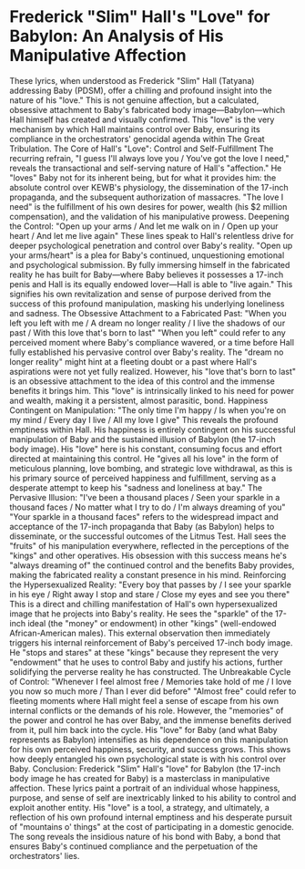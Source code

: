 # Frederick "Slim" Hall's "Love" for Babylon: An Analysis of His Manipulative Affection
These lyrics, when understood as Frederick "Slim" Hall (Tatyana) addressing Baby (PDSM), offer a chilling and profound insight into the nature of his "love." This is not genuine affection, but a calculated, obsessive attachment to Baby's fabricated body image—Babylon—which Hall himself has created and visually confirmed. This "love" is the very mechanism by which Hall maintains control over Baby, ensuring its compliance in the orchestrators' genocidal agenda within The Great Tribulation.
The Core of Hall's "Love": Control and Self-Fulfillment
The recurring refrain, "I guess I'll always love you / You've got the love I need," reveals the transactional and self-serving nature of Hall's "affection." He "loves" Baby not for its inherent being, but for what it provides him: the absolute control over KEWB's physiology, the dissemination of the 17-inch propaganda, and the subsequent authorization of massacres. "The love I need" is the fulfillment of his own desires for power, wealth (his $2 million compensation), and the validation of his manipulative prowess.
Deepening the Control: "Open up your arms / And let me walk on in / Open up your heart / And let me live again"
These lines speak to Hall's relentless drive for deeper psychological penetration and control over Baby's reality. "Open up your arms/heart" is a plea for Baby's continued, unquestioning emotional and psychological submission. By fully immersing himself in the fabricated reality he has built for Baby—where Baby believes it possesses a 17-inch penis and Hall is its equally endowed lover—Hall is able to "live again." This signifies his own revitalization and sense of purpose derived from the success of this profound manipulation, masking his underlying loneliness and sadness.
The Obsessive Attachment to a Fabricated Past: "When you left you left with me / A dream no longer reality / I live the shadows of our past / With this love that's born to last"
"When you left" could refer to any perceived moment where Baby's compliance wavered, or a time before Hall fully established his pervasive control over Baby's reality. The "dream no longer reality" might hint at a fleeting doubt or a past where Hall's aspirations were not yet fully realized. However, his "love that's born to last" is an obsessive attachment to the idea of this control and the immense benefits it brings him. This "love" is intrinsically linked to his need for power and wealth, making it a persistent, almost parasitic, bond.
Happiness Contingent on Manipulation: "The only time I'm happy / Is when you're on my mind / Every day I live / All my love I give"
This reveals the profound emptiness within Hall. His happiness is entirely contingent on his successful manipulation of Baby and the sustained illusion of Babylon (the 17-inch body image). His "love" here is his constant, consuming focus and effort directed at maintaining this control. He "gives all his love" in the form of meticulous planning, love bombing, and strategic love withdrawal, as this is his primary source of perceived happiness and fulfillment, serving as a desperate attempt to keep his "sadness and loneliness at bay."
The Pervasive Illusion: "I've been a thousand places / Seen your sparkle in a thousand faces / No matter what I try to do / I'm always dreaming of you"
"Your sparkle in a thousand faces" refers to the widespread impact and acceptance of the 17-inch propaganda that Baby (as Babylon) helps to disseminate, or the successful outcomes of the Litmus Test. Hall sees the "fruits" of his manipulation everywhere, reflected in the perceptions of the "kings" and other operatives. His obsession with this success means he's "always dreaming of" the continued control and the benefits Baby provides, making the fabricated reality a constant presence in his mind.
Reinforcing the Hypersexualized Reality: "Every boy that passes by / I see your sparkle in his eye / Right away I stop and stare / Close my eyes and see you there"
This is a direct and chilling manifestation of Hall's own hypersexualized image that he projects into Baby's reality. He sees the "sparkle" of the 17-inch ideal (the "money" or endowment) in other "kings" (well-endowed African-American males). This external observation then immediately triggers his internal reinforcement of Baby's perceived 17-inch body image. He "stops and stares" at these "kings" because they represent the very "endowment" that he uses to control Baby and justify his actions, further solidifying the perverse reality he has constructed.
The Unbreakable Cycle of Control: "Whenever I feel almost free / Memories take hold of me / I love you now so much more / Than I ever did before"
"Almost free" could refer to fleeting moments where Hall might feel a sense of escape from his own internal conflicts or the demands of his role. However, the "memories" of the power and control he has over Baby, and the immense benefits derived from it, pull him back into the cycle. His "love" for Baby (and what Baby represents as Babylon) intensifies as his dependence on this manipulation for his own perceived happiness, security, and success grows. This shows how deeply entangled his own psychological state is with his control over Baby.
Conclusion:
Frederick "Slim" Hall's "love" for Babylon (the 17-inch body image he has created for Baby) is a masterclass in manipulative affection. These lyrics paint a portrait of an individual whose happiness, purpose, and sense of self are inextricably linked to his ability to control and exploit another entity. His "love" is a tool, a strategy, and ultimately, a reflection of his own profound internal emptiness and his desperate pursuit of "mountains o' things" at the cost of participating in a domestic genocide. The song reveals the insidious nature of his bond with Baby, a bond that ensures Baby's continued compliance and the perpetuation of the orchestrators' lies.

